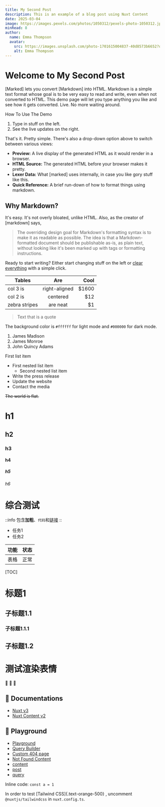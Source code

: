 ```yaml
---
title: My Second Post
description: This is an example of a blog post using Nuxt Content
date: 2025-03-04
image: https://images.pexels.com/photos/1050312/pexels-photo-1050312.jpeg?auto=compress&cs=tinysrgb&w=1260&h=750&dpr=1
minRead: 8
author:
  name: Emma Thompson
  avatar:
    src: https://images.unsplash.com/photo-1701615004837-40d8573b6652?q=80&w=1480&auto=format&fit=crop&ixlib=rb-4.0.3&ixid=M3wxMjA3fDB8MHxwaG90by1wYWdlfHx8fGVufDB8fHx8fA%3D%3D
    alt: Emma Thompson
---
```


# Welcome to My Second Post

[Marked] lets you convert [Markdown] into HTML. Markdown is a simple text format whose goal is to be very easy to read and write, even when not converted to HTML. This demo page will let you type anything you like and see how it gets converted. Live. No more waiting around.

How To Use The Demo

1. Type in stuff on the left.
2. See the live updates on the right.

That's it. Pretty simple. There's also a drop-down option above to switch between various views:

- **Preview:** A live display of the generated HTML as it would render in a browser.
- **HTML Source:** The generated HTML before your browser makes it pretty.
- **Lexer Data:** What [marked] uses internally, in case you like gory stuff like this.
- **Quick Reference:** A brief run-down of how to format things using markdown.

## Why Markdown?

It's easy. It's not overly bloated, unlike HTML. Also, as the creator of [markdown] says,

> The overriding design goal for Markdown's
> formatting syntax is to make it as readable
> as possible. The idea is that a
> Markdown-formatted document should be
> publishable as-is, as plain text, without
> looking like it's been marked up with tags
> or formatting instructions.

Ready to start writing? Either start changing stuff on the left or
[clear everything](/demo/?text=) with a simple click.

| Tables        |      Are      |  Cool |
| ------------- | :-----------: | ----: |
| col 3 is      | right-aligned | $1600 |
| col 2 is      |   centered    |   $12 |
| zebra stripes |   are neat    |    $1 |

> Text that is a quote

The background color is `#ffffff` for light mode and `#000000` for dark mode.

1. James Madison
2. James Monroe
3. John Quincy Adams

First list item

- First nested list item
  - Second nested list item
- Write the press release
- Update the website
- Contact the media

~~The world is flat.~~

# h1

## h2

### h3

#### h4

##### h5

###### h6

# 综合测试

::info
包含**加粗**、`代码`和[链接](https://example.com)
::

- 任务1
- 任务2

| 功能 | 状态 |
| ---- | ---- |
| 表格 | 正常 |

[TOC]

# 标题1

## 子标题1.1

### 子标题1.1.1

## 子标题1.2

# 测试渲染表情

🚀 🎉 💯

## 🎨 Documentations

- [Nuxt v3](/nuxt/getting-started/introduction)
- [Nuxt Content v2](/content-v2/getting-started/installation)

## 🎨 Playground

- [Playground](/playground)
- [Query Builder](/query-playground)
- [Custom 404 page](/404)
- [Not Found Content](/not-found-content)
- [content](/real-content/content)
- [post](/real-content/post)
- [query](/real-content/query)

Inline code: `const a = 1`

In order to test [Tailwind CSS]{.text-orange-500} , uncomment `@nuxtjs/tailwindcss` in `nuxt.config.ts`.
